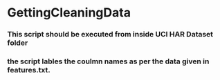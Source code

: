 # GettingCleaningData
### This script should be executed from inside UCI HAR Dataset folder
### the script lables the coulmn names as per the data given in features.txt.

